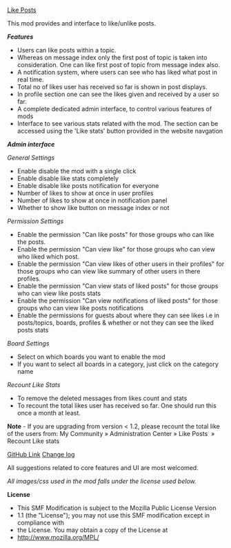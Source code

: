 [Like Posts](http://custom.simplemachines.org/mods/index.php?mod=3708)

This mod provides and interface to like/unlike posts.

***Features***
- Users can like posts within a topic.
- Whereas on message index only the first post of topic is taken into consideration. One can like first post of topic from message index also.
- A notification system, where users can see who has liked what post in real time.
- Total no of likes user has received so far is shown in post displays.
- In profile section one can see the likes given and received by a user so far.
- A complete dedicated admin interface, to control various features of mods
- Interface to see various stats related with the mod. The section can be accessed using the 'Like stats' button provided in the website navgation

***Admin interface***

*General Settings*
- Enable disable the mod with a single click
- Enable disable like stats completely
- Enable disable like posts notification for everyone
- Number of likes to show at once in user profiles
- Number of likes to show at once in notification panel
- Whether to show like button on message index or not

*Permission Settings*
- Enable the permission "Can like posts" for those groups who can like the posts.
- Enable the permission "Can view like" for those groups who can view who liked which post.
- Enable the permission "Can view likes of other users in their profiles" for those groups who can view like summary of other users in there profiles.
- Enable the permission "Can view stats of liked posts" for those groups who can view like posts stats
- Enable the permission "Can view notifications of liked posts" for those groups who can view like posts notifications
- Enable the permissions for guests about where they can see likes i.e in posts/topics, boards, profiles & whether or not they can see the liked posts stats

*Board Settings*
- Select on which boards you want to enable the mod
- If you want to select all boards in a category, just click on the category name

*Recount Like Stats*
- To remove the deleted messages from likes count and stats
- To recount the total likes user has received so far. One should run this once a month at least.


**Note** - If you are upgrading from version < 1.2, please recount the total like of the users from:
My Community » Administration Center » Like Posts  » Recount Like stats


[GitHub Link](https://github.com/Joker-SMF/SMF-Likes)
[Change log](https://github.com/siddhartha-gupta/SMF-Likes/blob/master/changelog.txt)

All suggestions related to core features and UI are most welcomed.


*All images/css used in the mod falls under the license used below.*

**License**
 * This SMF Modification is subject to the Mozilla Public License Version
 * 1.1 (the "License"); you may not use this SMF modification except in compliance with
 * the License. You may obtain a copy of the License at
 * http://www.mozilla.org/MPL/
